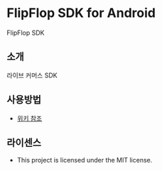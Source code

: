 # FlipFlop SDK for Android

FlipFlop SDK

## 소개

라이브 커머스 SDK

## 사용방법

 - [위키 참조](https://github.com/jocoos-dev/FlipFlopSDK-Android/wiki)

## 라이센스

 - This project is licensed under the MIT license.

